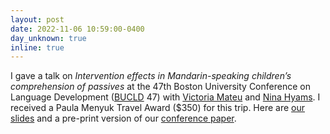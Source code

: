 ```yaml
---
layout: post
date: 2022-11-06 10:59:00-0400
day_unknown: true
inline: true
---
```


I gave a talk on *Intervention effects in Mandarin-speaking children’s comprehension of passives* at the 47th Boston University Conference on Language Development ([BUCLD](https://www.bu.edu/bucld/) 47) with [Victoria Mateu](https://www.victoriamateu.com) and [Nina Hyams](https://linguistics.ucla.edu/person/nina-hyams/). I   received a Paula Menyuk Travel Award ($350) for this trip. Here are <a href="/assets/pdf/Liu_BUCLD47_slides.pdf" target="_new">our slides</a> and a pre-print version of our <a href="/assets/pdf/Liu_Mateu_Hyams_BUCLD47.pdf" target="_new">conference paper</a>.
